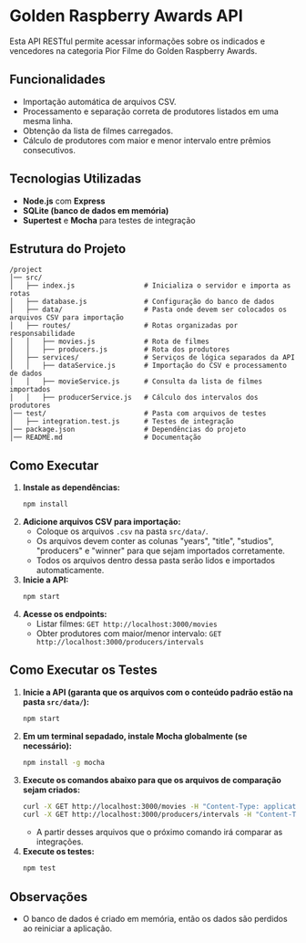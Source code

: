# Golden Raspberry Awards API

Esta API RESTful permite acessar informações sobre os indicados e vencedores na categoria Pior Filme do Golden Raspberry Awards.

## Funcionalidades
- Importação automática de arquivos CSV.
- Processamento e separação correta de produtores listados em uma mesma linha.
- Obtenção da lista de filmes carregados.
- Cálculo de produtores com maior e menor intervalo entre prêmios consecutivos.

## Tecnologias Utilizadas
- **Node.js** com **Express**
- **SQLite (banco de dados em memória)**
- **Supertest** e **Mocha** para testes de integração

## Estrutura do Projeto
```
/project
│── src/
│   ├── index.js                 # Inicializa o servidor e importa as rotas
│   ├── database.js              # Configuração do banco de dados
│   ├── data/                    # Pasta onde devem ser colocados os arquivos CSV para importação
│   ├── routes/                  # Rotas organizadas por responsabilidade
│   │   ├── movies.js            # Rota de filmes
│   │   ├── producers.js         # Rota dos produtores
│   ├── services/                # Serviços de lógica separados da API
│   │   ├── dataService.js       # Importação do CSV e processamento de dados
│   │   ├── movieService.js      # Consulta da lista de filmes importados
│   │   ├── producerService.js   # Cálculo dos intervalos dos produtores
│── test/                        # Pasta com arquivos de testes
│   ├── integration.test.js      # Testes de integração
│── package.json                 # Dependências do projeto
│── README.md                    # Documentação
```

## Como Executar
1. **Instale as dependências:**
   ```sh
   npm install
   ```
2. **Adicione arquivos CSV para importação:**
   - Coloque os arquivos `.csv` na pasta `src/data/`.
   - Os arquivos devem conter as colunas "years", "title", "studios", "producers" e "winner" para que sejam importados corretamente.
   - Todos os arquivos dentro dessa pasta serão lidos e importados automaticamente.
3. **Inicie a API:**
   ```sh
   npm start
   ```
4. **Acesse os endpoints:**
   - Listar filmes: `GET http://localhost:3000/movies`
   - Obter produtores com maior/menor intervalo: `GET http://localhost:3000/producers/intervals`

## Como Executar os Testes
1. **Inicie a API (garanta que os arquivos com o conteúdo padrão estão na pasta `src/data/`):**
   ```sh
   npm start
   ```
2. **Em um terminal sepadado, instale Mocha globalmente (se necessário):**
   ```sh
   npm install -g mocha
   ```
3. **Execute os comandos abaixo para que os arquivos de comparação sejam criados:**
   ```sh
   curl -X GET http://localhost:3000/movies -H "Content-Type: application/json" -o test/expected_movies.json
   curl -X GET http://localhost:3000/producers/intervals -H "Content-Type: application/json" -o test/expected_producers.json
   ```
   - A partir desses arquivos que o próximo comando irá comparar as integrações.
4. **Execute os testes:**
   ```sh
   npm test
   ```

## Observações
- O banco de dados é criado em memória, então os dados são perdidos ao reiniciar a aplicação.